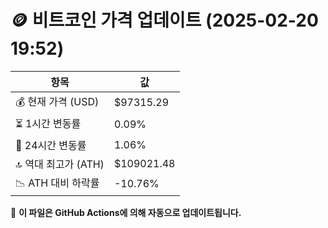 # 🪙 비트코인 가격 업데이트 (2025-02-20 19:52)

| 항목                | 값 |
|--------------------|----------------|
| 💰 현재 가격 (USD) | $97315.29 |
| ⏳ 1시간 변동률    | 0.09% |
| 📆 24시간 변동률   | 1.06% |
| 🔝 역대 최고가 (ATH) | $109021.48 |
| 📉 ATH 대비 하락률 | -10.76% |

🔄 **이 파일은 GitHub Actions에 의해 자동으로 업데이트됩니다.**
